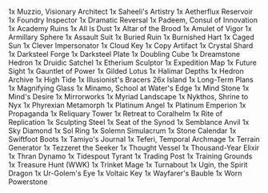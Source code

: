 1x Muzzio, Visionary Architect
1x Saheeli's Artistry
1x Aetherflux Reservoir
1x Foundry Inspector
1x Dramatic Reversal
1x Padeem, Consul of Innovation
1x Academy Ruins
1x All Is Dust
1x Altar of the Brood
1x Amulet of Vigor
1x Armillary Sphere
1x Assault Suit
1x Buried Ruin
1x Burnished Hart
1x Caged Sun
1x Clever Impersonator
1x Cloud Key
1x Copy Artifact
1x Crystal Shard
1x Darksteel Forge
1x Darksteel Plate
1x Doubling Cube
1x Dreamstone Hedron
1x Druidic Satchel
1x Etherium Sculptor
1x Expedition Map
1x Future Sight
1x Gauntlet of Power
1x Gilded Lotus
1x Halimar Depths
1x Hedron Archive
1x High Tide
1x Illusionist's Bracers
26x Island
1x Long-Term Plans
1x Magnifying Glass
1x Minamo, School at Water's Edge
1x Mind Stone
1x Mind's Desire
1x Mirrorworks
1x Myriad Landscape
1x Nykthos, Shrine to Nyx
1x Phyrexian Metamorph
1x Platinum Angel
1x Platinum Emperion
1x Propaganda
1x Reliquary Tower
1x Retreat to Coralhelm
1x Rite of Replication
1x Sculpting Steel
1x Seat of the Synod
1x Semblance Anvil
1x Sky Diamond
1x Sol Ring
1x Solemn Simulacrum
1x Stone Calendar
1x Swiftfoot Boots
1x Tamiyo's Journal
1x Teferi, Temporal Archmage
1x Terrain Generator
1x Tezzeret the Seeker
1x Thought Vessel
1x Thousand-Year Elixir
1x Thran Dynamo
1x Tidespout Tyrant
1x Trading Post
1x Training Grounds
1x Treasure Hunt (WWK)
1x Trinket Mage
1x Turnabout
1x Ugin, the Spirit Dragon
1x Ur-Golem's Eye
1x Voltaic Key
1x Wayfarer's Bauble
1x Worn Powerstone